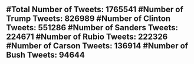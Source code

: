#Total Number of Tweets: 1765541 
#Number of Trump Tweets: 826989
#Number of Clinton Tweets: 551286
#Number of Sanders Tweets: 224671
#Number of Rubio Tweets: 222326
#Number of Carson Tweets: 136914
#Number of Bush Tweets: 94644
---
